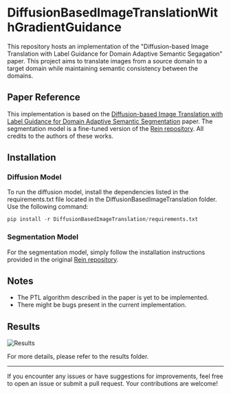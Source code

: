 # DiffusionBasedImageTranslationWithGradientGuidance

This repository hosts an implementation of the "Diffusion-based Image Translation with Label Guidance for Domain Adaptive Semantic Segagation" paper. This project aims to translate images from a source domain to a target domain while maintaining semantic consistency between the domains.

## Paper Reference

This implementation is based on the [Diffusion-based Image Translation with Label Guidance for Domain Adaptive Semantic Segmentation](https://arxiv.org/pdf/2308.12350) paper. The segmentation model is a fine-tuned version of the [Rein repository](https://github.com/w1oves/Rein). All credits to the authors of these works.

## Installation

### Diffusion Model

To run the diffusion model, install the dependencies listed in the requirements.txt file located in the DiffusionBasedImageTranslation folder. Use the following command:

```python
pip install -r DiffusionBasedImageTranslation/requirements.txt
```
### Segmentation Model

For the segmentation model, simply follow the installation instructions provided in the original [Rein repository](https://github.com/w1oves/Rein).

## Notes

- The PTL algorithm described in the paper is yet to be implemented.
- There might be bugs present in the current implementation.

## Results

![Results](results/sample_result.png)

For more details, please refer to the results folder.

---

If you encounter any issues or have suggestions for improvements, feel free to open an issue or submit a pull request. Your contributions are welcome!
